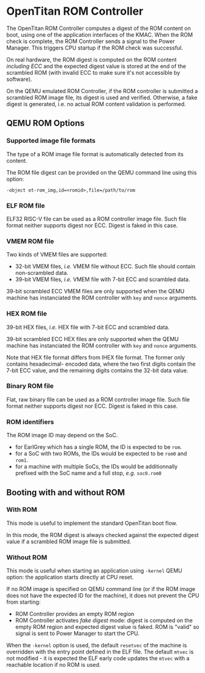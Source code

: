 # OpenTitan ROM Controller

The OpenTitan ROM Controller computes a digest of the ROM content on boot, using one of the
application interfaces of the KMAC. When the ROM check is complete, the ROM Controller sends a
signal to the Power Manager. This triggers CPU startup if the ROM check was successful.

On real hardware, the ROM digest is computed on the ROM content _including ECC_ and the expected
digest value is stored at the end of the scrambled ROM (with invalid ECC to make sure it's not
accessible by software).

On the QEMU emulated ROM Controller, if the ROM controller is submitted a scrambled ROM image file,
its digest is used and verified. Otherwise, a fake digest is generated, i.e. no actual ROM content
validation is performed.

## QEMU ROM Options

### Supported image file formats

The type of a ROM image file format is automatically detected from its content.

The ROM file digest can be provided on the QEMU command line using this option:

```
-object ot-rom_img,id=<romid>,file=/path/to/rom
```

### ELF ROM file

ELF32 RISC-V file can be used as a ROM controller image file. Such file format neither supports
digest nor ECC. Digest is faked in this case.

### VMEM ROM file

Two kinds of VMEM files are supported:

* 32-bit VMEM files, _i.e._ VMEM file without ECC. Such file should contain non-scrambled data.
* 39-bit VMEM files, _i.e._ VMEM file with 7-bit ECC and scrambled data.

39-bit scrambled ECC VMEM files are only supported when the QEMU machine has instanciated the ROM
controller with `key` and `nonce` arguments.

### HEX ROM file

39-bit HEX files, _i.e._ HEX file with 7-bit ECC and scrambled data.

39-bit scrambled ECC HEX files are only supported when the QEMU machine has instanciated the ROM
controller with `key` and `nonce` arguments.

Note that HEX file format differs from IHEX file format. The former only contains hexadecimal-
encoded data, where the two first digits contain the 7-bit ECC value, and the remaining digits
contains the 32-bit data value.

### Binary ROM file

Flat, raw binary file can be used as a ROM controller image file. Such file format neither supports
digest nor ECC. Digest is faked in this case.

### ROM identifiers

The ROM image ID may depend on the SoC.

* for EarlGrey which has a single ROM, the ID is expected to be `rom`.
* for a SoC with two ROMs, the IDs would be expected to be `rom0` and `rom1`.
* for a machine with multiple SoCs, the IDs would be additionnally prefixed with the SoC name and a
  full stop, _e.g._ `soc0.rom0`

## Booting with and without ROM

### With ROM

This mode is useful to implement the standard OpenTitan boot flow.

In this mode, the ROM digest is always checked against the expected digest value if a scrambled ROM
image file is submitted.

### Without ROM

This mode is useful when starting an application using `-kernel` QEMU option: the application starts
directly at CPU reset.

If no ROM image is specified on QEMU command line (or if the ROM image does not have the expected ID
for the machine), it does not prevent the CPU from starting:
- ROM Controller provides an empty ROM region
- ROM Controller activates _fake digest_ mode: digest is computed on the empty ROM region and
  expected digest value is faked. ROM is "valid" so signal is sent to Power Manager to start the
CPU.

When the `-kernel` option is used, the default `resetvec` of the machine is overridden with the
entry point defined in the ELF file. The default `mtvec` is not modified - it is expected the ELF
early code updates the `mtvec` with a reachable location if no ROM is used.
